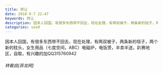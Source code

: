 ```yaml
---
title: 转让
date: 2018-9-7 22:47
keywords: 转让
description: 因本人回国，有很多东西带不回去，现在处理，有两双被子，两条新的毯子，两个新的枕头，女生用品（七度空间，ABC）电磁炉，电饭煲，半卖半送，趴赛地区，自取，有兴趣的加QQ315760942
categories: used
---
```

<td class="t_f" id="postmessage_1760395">

因本人回国，有很多东西带不回去，现在处理，有两双被子，两条新的毯子，两个新的枕头，女生用品（七度空间，ABC）电磁炉，电饭煲，半卖半送，趴赛地区，自取，有兴趣的加QQ315760942</td>
###### 转载自[菲龙网]